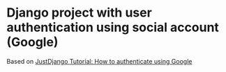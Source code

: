 # Django project with user authentication using social account (Google)

Based on [JustDjango Tutorial: How to authenticate using Google](youtube.com/watch?v=NG48CLLsb1A)